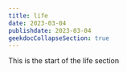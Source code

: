 ```yaml
---
title: life
date: 2023-03-04
publishdate: 2023-03-04
geekdocCollapseSection: true
---
```


This is the start of the life section